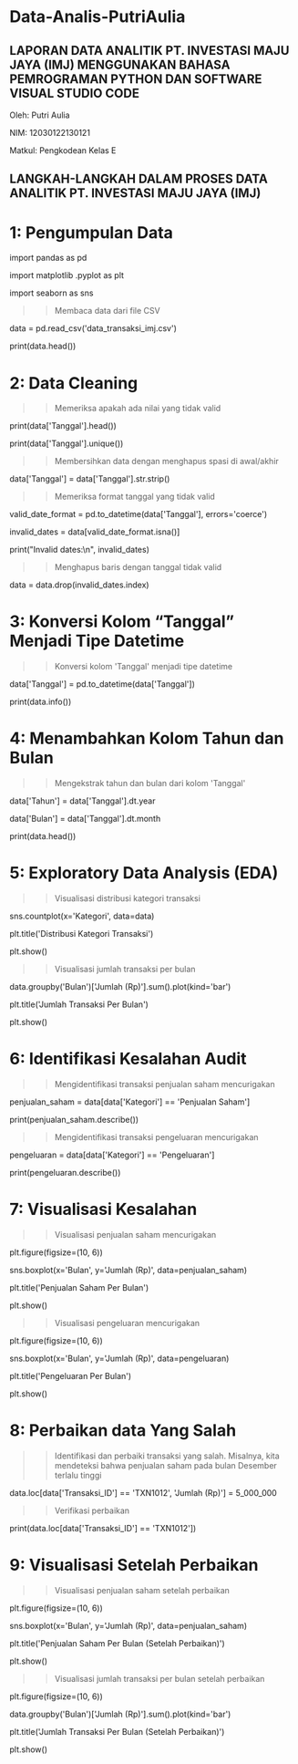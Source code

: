 # Data-Analis-PutriAulia
## LAPORAN DATA ANALITIK PT. INVESTASI MAJU JAYA (IMJ) MENGGUNAKAN BAHASA PEMROGRAMAN PYTHON DAN SOFTWARE VISUAL STUDIO CODE

Oleh: Putri Aulia

NIM: 12030122130121

Matkul: Pengkodean Kelas E

## LANGKAH-LANGKAH DALAM PROSES DATA ANALITIK PT. INVESTASI MAJU JAYA (IMJ)

# 1: Pengumpulan Data

import pandas as pd

import matplotlib .pyplot as plt

import seaborn as sns

>>Membaca data dari file CSV

data = pd.read_csv('data_transaksi_imj.csv')

print(data.head())

# 2: Data Cleaning

>>Memeriksa apakah ada nilai yang tidak valid

print(data['Tanggal'].head()) 

print(data['Tanggal'].unique())

>>Membersihkan data dengan menghapus spasi di awal/akhir

data['Tanggal'] = data['Tanggal'].str.strip()

>>Memeriksa format tanggal yang tidak valid

valid_date_format = pd.to_datetime(data['Tanggal'], errors='coerce')

invalid_dates = data[valid_date_format.isna()]

print("Invalid dates:\n", invalid_dates)

>>Menghapus baris dengan tanggal tidak valid

data = data.drop(invalid_dates.index)

# 3: Konversi Kolom “Tanggal” Menjadi Tipe Datetime

>>Konversi kolom 'Tanggal' menjadi tipe datetime

data['Tanggal'] = pd.to_datetime(data['Tanggal'])

print(data.info())

# 4: Menambahkan Kolom Tahun dan Bulan

>>Mengekstrak tahun dan bulan dari kolom 'Tanggal'

data['Tahun'] = data['Tanggal'].dt.year

data['Bulan'] = data['Tanggal'].dt.month

print(data.head())

# 5: Exploratory Data Analysis (EDA)

>>Visualisasi distribusi kategori transaksi

sns.countplot(x='Kategori', data=data)

plt.title('Distribusi Kategori Transaksi')

plt.show()

>>Visualisasi jumlah transaksi per bulan

data.groupby('Bulan')['Jumlah (Rp)'].sum().plot(kind='bar')

plt.title('Jumlah Transaksi Per Bulan')

plt.show()

# 6: Identifikasi Kesalahan Audit

>>Mengidentifikasi transaksi penjualan saham mencurigakan

penjualan_saham = data[data['Kategori'] == 'Penjualan Saham']

print(penjualan_saham.describe())

>>Mengidentifikasi transaksi pengeluaran mencurigakan

pengeluaran = data[data['Kategori'] == 'Pengeluaran']

print(pengeluaran.describe())

# 7: Visualisasi Kesalahan

>>Visualisasi penjualan saham mencurigakan

plt.figure(figsize=(10, 6))

sns.boxplot(x='Bulan', y='Jumlah (Rp)', data=penjualan_saham)

plt.title('Penjualan Saham Per Bulan')

plt.show()

>>Visualisasi pengeluaran mencurigakan

plt.figure(figsize=(10, 6))

sns.boxplot(x='Bulan', y='Jumlah (Rp)', data=pengeluaran)

plt.title('Pengeluaran Per Bulan')

plt.show()

# 8: Perbaikan data Yang Salah

>>Identifikasi dan perbaiki transaksi yang salah. Misalnya, kita mendeteksi bahwa penjualan saham pada bulan Desember terlalu tinggi

data.loc[data['Transaksi_ID'] == 'TXN1012', 'Jumlah (Rp)'] = 5_000_000 

>>Verifikasi perbaikan

print(data.loc[data['Transaksi_ID'] == 'TXN1012'])

# 9: Visualisasi Setelah Perbaikan

>>Visualisasi penjualan saham setelah perbaikan

plt.figure(figsize=(10, 6))

sns.boxplot(x='Bulan', y='Jumlah (Rp)', data=penjualan_saham)

plt.title('Penjualan Saham Per Bulan (Setelah Perbaikan)')

plt.show()

>>Visualisasi jumlah transaksi per bulan setelah perbaikan

plt.figure(figsize=(10, 6))

data.groupby('Bulan')['Jumlah (Rp)'].sum().plot(kind='bar')

plt.title('Jumlah Transaksi Per Bulan (Setelah Perbaikan)')

plt.show()











